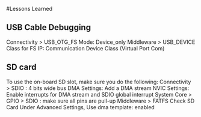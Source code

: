#Lessons Learned

## USB Cable Debugging

Connectivity > USB_OTG_FS
	Mode: Device_only
Middleware > USB_DEVICE
	Class for FS IP: Communication Device Class (Virtual Port Com)

## SD card
To use the on-board SD slot, make sure you do the following:
Connectivity > SDIO : 4 bits wide bus
	DMA Settings: Add a DMA stream
	NVIC Settings: Enable interrupts for DMA stream and SDIO global interrupt
System Core > GPIO > SDIO : make sure all pins are pull-up
Middleware > FATFS
	Check SD Card
	Under Advanced Settings,
		Use dma template: enabled




